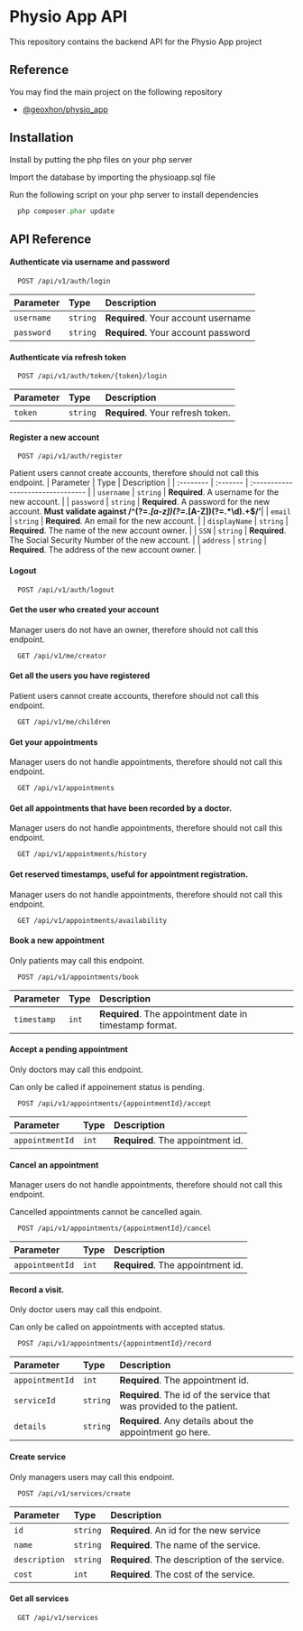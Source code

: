 
# Physio App API

This repository contains the backend API for the Physio App project


## Reference
You may find the main project on the following repository
 - [@geoxhon/physio_app](https://github.com/geoxhon/physio_app)


## Installation

Install by putting the php files on your php server

Import the database by importing the physioapp.sql file

Run the following script on your php server to install dependencies

```php
  php composer.phar update
```
    
## API Reference

#### Authenticate via username and password
```http
  POST /api/v1/auth/login
```

| Parameter | Type     | Description                |
| :-------- | :------- | :------------------------- |
| `username` | `string` | **Required**. Your account username |
| `password` | `string` | **Required**. Your account password |

#### Authenticate via refresh token

```http
  POST /api/v1/auth/token/{token}/login
```

| Parameter | Type     | Description                       |
| :-------- | :------- | :-------------------------------- |
| `token`      | `string` | **Required**. Your refresh token. |

#### Register a new account

```http
  POST /api/v1/auth/register
```
Patient users cannot create accounts, therefore should not call this endpoint.
| Parameter | Type     | Description                       |
| :-------- | :------- | :-------------------------------- |
| `username` | `string` | **Required**. A username for the new account. |
| `password` | `string` | **Required**. A password for the new account. **Must validate against /^(?=.*[a-z])(?=.*[A-Z])(?=.*\d).+$/'**|
| `email` | `string` | **Required**. An email for the new account. |
| `displayName` | `string` | **Required**. The name of the new account owner. |
| `SSN` | `string` | **Required**. The Social Security Number of the new account. |
| `address` | `string` | **Required**. The address of the new account owner. |

#### Logout

```http
  POST /api/v1/auth/logout
```

#### Get the user who created your account
Manager users do not have an owner, therefore should not call this endpoint.
```http
  GET /api/v1/me/creator
```
#### Get all the users you have registered
Patient users cannot create accounts, therefore should not call this endpoint.
```http
  GET /api/v1/me/children
```
#### Get your appointments
Manager users do not handle appointments, therefore should not call this endpoint.
```http
  GET /api/v1/appointments
```
#### Get all appointments that have been recorded by a doctor.
Manager users do not handle appointments, therefore should not call this endpoint.
```http
  GET /api/v1/appointments/history
```
#### Get reserved timestamps, useful for appointment registration.
Manager users do not handle appointments, therefore should not call this endpoint.
```http
  GET /api/v1/appointments/availability
```
#### Book a new appointment
Only patients may call this endpoint.
```http
  POST /api/v1/appointments/book
```
  | Parameter | Type     | Description                       |
| :-------- | :------- | :-------------------------------- |
| `timestamp`      | `int` | **Required**. The appointment date in timestamp format. |

#### Accept a pending appointment
Only doctors may call this endpoint.

Can only be called if appoinement status is pending.
```http
  POST /api/v1/appointments/{appointmentId}/accept
```
  | Parameter | Type     | Description                       |
| :-------- | :------- | :-------------------------------- |
| `appointmentId`      | `int` | **Required**. The appointment id. |

#### Cancel an appointment
Manager users do not handle appointments, therefore should not call this endpoint.

Cancelled appointments cannot be cancelled again.
```http
  POST /api/v1/appointments/{appointmentId}/cancel
```
  | Parameter | Type     | Description                       |
| :-------- | :------- | :-------------------------------- |
| `appointmentId`      | `int` | **Required**. The appointment id. |

#### Record a visit.
Only doctor users may call this endpoint.

Can only be called on appointments with accepted status.
```http
  POST /api/v1/appointments/{appointmentId}/record
```
  | Parameter | Type     | Description                       |
| :-------- | :------- | :-------------------------------- |
| `appointmentId`      | `int` | **Required**. The appointment id. |
| `serviceId`      | `string` | **Required**. The id of the service that was provided to the patient. |
| `details`      | `string` | **Required**. Any details about the appointment go here. |

#### Create service
Only managers users may call this endpoint.

```http
  POST /api/v1/services/create
```
  | Parameter | Type     | Description                       |
| :-------- | :------- | :-------------------------------- |
| `id`      | `string` | **Required**. An id for the new service |
| `name`      | `string` | **Required**. The name of the service. |
| `description`      | `string` | **Required**. The description of the service. |
| `cost`      | `int` | **Required**. The cost of the service. |

#### Get all services
```http
  GET /api/v1/services
```
